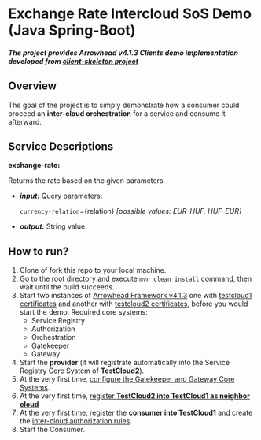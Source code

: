 # Exchange Rate Intercloud SoS Demo (Java Spring-Boot)
##### The project provides Arrowhead v4.1.3 Clients demo implementation developed from [client-skeleton project](https://github.com/arrowhead-f/client-skeleton-java-spring)

## Overview
The goal of the project is to simply demonstrate how a consumer could proceed an **inter-cloud orchestration** for a service and consume it afterward.

## Service Descriptions
**exchange-rate:**

Returns the rate based on the given parameters.
* ***input:*** Query parameters: 

  `currency-relation`={relation} *[possible values: EUR-HUF, HUF-EUR]*
 
* ***output:*** String value

## How to run?
1. Clone of fork this repo to your local machine.
2. Go to the root directory and execute `mvn clean install` command, then wait until the build succeeds.
3. Start two instances of [Arrowhead Framework v4.1.3](https://github.com/arrowhead-f/core-java-spring) one with [testcloud1 certificates](https://github.com/arrowhead-f/core-java-spring/tree/master/certificates/testcloud1) and another with [testcloud2 certificates](https://github.com/arrowhead-f/core-java-spring/tree/master/certificates/testcloud2), before you would start the demo.
   Required core systems:
   * Service Registry
   * Authorization
   * Orchestration
   * Gatekeeper
   * Gateway
4. Start the **provider** (it will registrate automatically into the Service Registry Core System of **TestCloud2**).
5. At the very first time, [configure the Gatekeeper and Gateway Core Systems](https://github.com/arrowhead-f/core-java-spring/blob/master/documentation/gatekeeper/GatekeeperSetup.md).
6. At the very first time, [register **TestCloud2 into TestCloud1 as neighbor cloud**](https://github.com/arrowhead-f/core-java-spring#gatekeeper_endpoints_register_clouds)
7. At the very first time, register the **consumer into TestCloud1** and create the [inter-cloud authorization rules](https://github.com/arrowhead-f/core-java-spring#authorization_endpoints_post_intercloud).
8. Start the Consumer.
